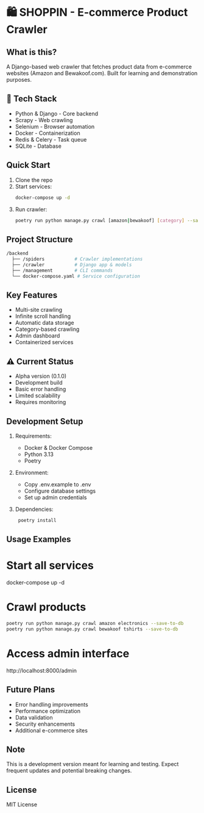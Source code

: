 🛍️ SHOPPIN - E-commerce Product Crawler
=====================================

What is this?
------------
A Django-based web crawler that fetches product data from e-commerce websites (Amazon and Bewakoof.com). Built for learning and demonstration purposes.

🔧 Tech Stack
-----------
- Python & Django - Core backend
- Scrapy - Web crawling
- Selenium - Browser automation
- Docker - Containerization
- Redis & Celery - Task queue
- SQLite - Database

Quick Start
----------
1. Clone the repo
2. Start services:
   ```bash
   docker-compose up -d
   ```
3. Run crawler:
   ```bash
   poetry run python manage.py crawl [amazon|bewakoof] [category] --save-to-db
   ```

Project Structure
---------------
```bash
/backend
  ├── /spiders           # Crawler implementations
  ├── /crawler           # Django app & models
  ├── /management        # CLI commands
  └── docker-compose.yaml # Service configuration
```

Key Features
-----------
- Multi-site crawling
- Infinite scroll handling
- Automatic data storage
- Category-based crawling
- Admin dashboard
- Containerized services

⚠️ Current Status
---------------
- Alpha version (0.1.0)
- Development build
- Basic error handling
- Limited scalability
- Requires monitoring

Development Setup
---------------
1. Requirements:
   - Docker & Docker Compose
   - Python 3.13
   - Poetry

2. Environment:
   - Copy .env.example to .env
   - Configure database settings
   - Set up admin credentials

3. Dependencies:
   ```bash
    poetry install
   ```

Usage Examples
------------
# Start all services
docker-compose up -d

# Crawl products
```bash
poetry run python manage.py crawl amazon electronics --save-to-db
poetry run python manage.py crawl bewakoof tshirts --save-to-db
```
# Access admin interface
http://localhost:8000/admin

Future Plans
-----------
- Error handling improvements
- Performance optimization
- Data validation
- Security enhancements
- Additional e-commerce sites

Note
----
This is a development version meant for learning and testing. Expect frequent updates and potential breaking changes.

License
-------
MIT License